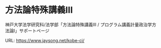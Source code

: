 # 方法論特殊講義III

神戸大学法学研究科/法学部「方法論特殊講義III / プログラム講義計量政治学方法論I」サポートページ

URL: <https://www.jaysong.net/kobe-ci/>
